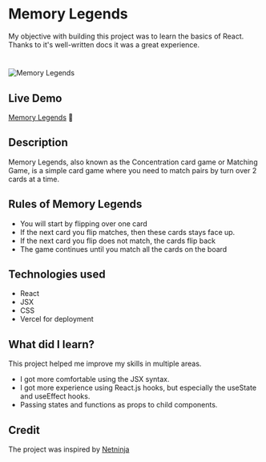 # Memory Legends
My objective with building this project was to learn the basics of React. Thanks to it's well-written docs it was a great experience.

#
![Memory Legends](https://user-images.githubusercontent.com/67967688/222522849-cfb5c7f2-774f-4088-a42f-e01b5ec09097.PNG)





##  Live Demo

[Memory Legends](https://react-memory-game-app.vercel.app/) 
:rocket:

## Description

Memory Legends, also known as the Concentration card game or Matching Game, is a simple card game where you need to match pairs by turn over 2 cards at a time.

## Rules of Memory Legends
 - You will start by flipping over one card
 - If the next card you flip matches, then these cards stays face up.
 - If the next card you flip does not match, the cards flip back
 - The game continues until you match all the cards on the board

 
## Technologies used
- React
- JSX
- CSS
- Vercel for deployment

## What did I learn?
This project helped me improve my skills in multiple areas.
- I got more comfortable using the JSX syntax.
- I got more experience using React.js hooks, but especially the useState and useEffect hooks.
- Passing states and functions as props to child components.

## Credit
The project was inspired by [Netninja](https://netninja.dev/)
